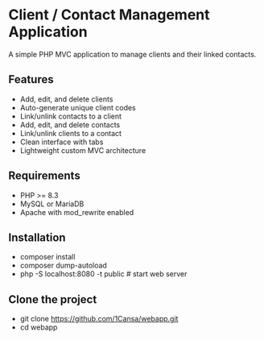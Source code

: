 # Client / Contact Management Application

A simple PHP MVC application to manage clients and their linked contacts.

## Features

- Add, edit, and delete clients
- Auto-generate unique client codes
- Link/unlink contacts to a client
- Add, edit, and delete contacts
- Link/unlink clients to a contact
- Clean interface with tabs
- Lightweight custom MVC architecture

## Requirements

- PHP >= 8.3
- MySQL or MariaDB
- Apache with mod_rewrite enabled

## Installation
- composer install
- composer dump-autoload
- php -S localhost:8080 -t public # start web server 

## Clone the project
   - git clone https://github.com/1Cansa/webapp.git
   - cd webapp